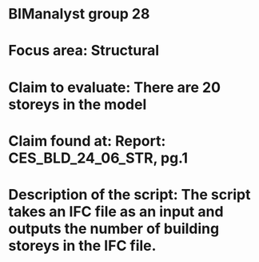 # BIManalyst group 28

# Focus area: Structural
# Claim to evaluate: There are 20 storeys in the model
# Claim found at: Report: CES_BLD_24_06_STR, pg.1
# Description of the script: The script takes an IFC file as an input and outputs the number of building storeys in the IFC file.